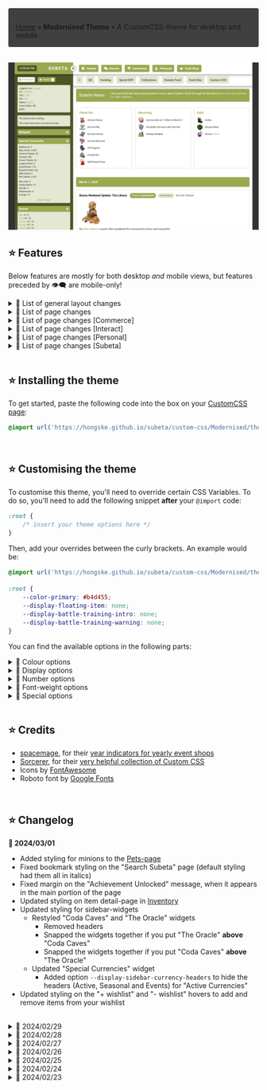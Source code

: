 <div style="padding: 1em 1em 0; border: 1px solid #404040; border-radius: 3px; background: #404040; font-style: normal;">

[Home](https://hongske.github.io/subeta/) » **Modernised Theme** • A CustomCSS-theme for desktop and mobile
</div>
<!--------------------------------------------------------------------------------------------------------------------->
<br>
<!--------------------------------------------------------------------------------------------------------------------->

![Example colours](screenshots/themes/themes_subeta.gif)

## ⭐ Features
Below features are mostly for both desktop *and* mobile views, but features preceded by 👁‍🗨 are mobile-only!

<details>
<summary>📌 List of general layout changes</summary>

- Modernised the layout
  - Unified various design elements (banners, menu's, buttons, ...)
  - Improved readability of various bits and bobs
  - Upated icons (using FontAwesome 6.5.1)
  - Gave the total layout a max-width, so that it doesn't look so stretched on bigger screens
  - Added mobile version for smartphone users
- Modified main menu-bar
  - Fixed the main menu-bar to the top of the page, so that it's always in view (even if you scroll down)
  - Reversed the order of menu-items
  - Added icons to the menu-items
  - Added options `--number-of-menu-pets`, `--number-of-menu-friends` and `--number-of-menu-shops` so you can chose how many subitems you want to see for these dropdowns at once
  - 👁‍🗨 Modified menu dropdowns so that they're shown in 2 columns
  - 👁‍🗨 Removed text in the menu-items, so that only icons are shown
  - 👁‍🗨 Removed nested dropdowns (e.g. Freinds, Pets, ...)
- Modified bookmarks
  - Fixed the bookmarks-bar to the top of the page instead of the side, underneath the main menu-bar
  - 👁‍🗨 Removed bookmarks
- Modified sidebar
  - Made sidebar wider
  - Moved the time-display to the left and made it bigger
  - Modified the sidebar-toggle so that it's an icon instead of text
  - Restyled sidebar-widgets:
    - Modified sidebar-widgets so they can only be dragged via their icon (instead of by the whole header or widget)
    - Restyled "Active Pet"
    - Restyled "Battle Pet"
      - Added option `--display-sidebar-battlepet-buttons` to hide buttons
      - Emphasised the training center status
    - Restyled "Friend Feed"
    <!-- TODO - Restyled "Melody's Cottage" -->
    - Restyled "Navigation"
    - Restyled "Special Currencies"
      - Added option `--display-sidebar-currency-headers` to hide the headers (Active, Seasonal and Events)
    - Restyled "Shop Search" and "Search Subeta"
    - Restyled "Subscriptions"
    - Restyled "Your Avatar" and "Your Account"
      - Removed headers
      - Snapped the widgets together if you put "Your Avatar" **above** "Your Account"
    - Restyled "The Oracle" and "Coda Caves"
      - Removed headers
      - Snapped the widgets together if you put "The Oracle" **above** "Coda Caves"
      - Snapped the widgets together if you put "Coda Caves" **above** "The Oracle"
- Modified item-views
  - Modified the item orientation so that item-images and -text are shown next to each other (instead of below each other)
  - Modified styling for wishlist-items so that they're more obvious
  - Removed styling for wishlist-items in forum-images and signatures
  - Modified item-hovers so that the text in it will always be shown below the image (if there's one)
  - 👁‍🗨 Moved the item-hovers so that they're always centered on the page
  - 👁‍🗨 Resized item-images so they take up less space
  - 👁‍🗨 Removed options to add and remove from wishlist (as it's hard to get right on mobile)
- Added other general options
  - Added option `--display-floating-item` to hide floating items (like flowers during Survival)
  - Added option `--display-hustler` to hide Hustler-banner
  - Added options to modify theme colours ([see ⭐ Customising the theme](#⭐-customising-the-theme))
</details>
<!--------------------------------------------------------------------------------------------------------------------->
<details>
<summary>📌 List of page changes</summary>

- **Vending**
  - Modified the items so that they're easier to read
  - 👁‍🗨 Changed the image of the vending machine to a big red button
- **Quests**
  - 👁‍🗨 Removed NPC-images
  - Restyled **[main quests](https://subeta.net/quests.php/wizard)**
    - Added option `--display-quest-intro` to hide intro-text
    - Moved the "Quit Quest" button to be further away from "Finish Quest", so you don't click it accidentally (only for desktop!)
  - Restyled **[wizard exchange](https://subeta.net/explore/wizard_exchange.php)**
  - Restyled **[Major Drills' quests](https://subeta.net/explore/major_drills.php)**
  - Restyled **[Shinwa's quests](https://subeta.net/explore/goddess.php)**
- Restyled **[Your Events](https://subeta.net/events.php)**
</details>
<!--------------------------------------------------------------------------------------------------------------------->
<details>
<summary>📌 List of page changes [Commerce]</summary>

- **[Special Shops](https://subeta.net/ss.php)**
  - Restyled overview of shops to match the styling of [Subeta » News » Dailies](https://subeta.net/dailies.php)
  - Restyled [Esther's Shop](https://subeta.net/ss.php/esther#/shop/), [L'Amour Parlor](https://subeta.net/ss.php/louis#/shop/), [Libertine Lounge](https://subeta.net/ss.php/lounge#/shop/), [New Years Shop](https://subeta.net/ss.php/newyears#/shop/), [Steamworks Menagerie](https://subeta.net/ss.php/menagerie#/shop/) and [Zombie Den](https://subeta.net/ss.php/skitters#/shop/)
    - Restyled the items
    - Removed the sidebar with NPC-image, NPC name and buttons
- **[Your Shops](https://subeta.net/user_shops.php/mine)**
  - Restyled **Edit Items**
    - Added option `--display-yourshop-item-category` to hide categories (from the filters *and* items-list)
    - Removed Item ID from the items-list
  - Restyled **Quick Stock**
    - Replaced locations' text with icons
    - Added option `--display-yourshop-quickstock-delete` to hide delete-option completely
    - 👁‍🗨 Removed the delete-option
  - Restyled **Autopricer**
    - Removed info-text about new prices (lowest, average and no change)
    - Removed old price and average price columns from results table, so only lowest price is visible
    - Restyled pricing to emphasise whether a price has gone up or down
  - Restyled **Profits**
    - 👁‍🗨 Removed piggybank-images
  - Restyled **Sales History**
    - Added option `--display-yourshop-sales-info` to hide info-text
</details>
<!--------------------------------------------------------------------------------------------------------------------->
<details>
<summary>📌 List of page changes [Interact]</summary>

- **[Forums](https://subeta.net/forums.php)**
  - Restyled **[Forum Home](https://subeta.net/forums.php)**
    - Added option `--display-forum-pulse` to completely hide forum-pulse
    - Replaced collapse-text with an icon (same icon as for sidebar-widgets)
    - Removed images for forum boards
    - Modified order of forum-details so that the list of subforums is last
    - Restyled **Subforums**
      - Topics with unread posts have their text in bold
      - Topics with unread posts also have a bullhorn icon, which you can click to go the most recent unread post
      - Topics you have replied on have their text in black
      - Topics you haven't replied on have their text in your theme's accent colour
    - Restyled **Topics**
      - Removed user avatars, leashed pets and options to like avatar/post
      - Removed the ping- and report-buttons on own posts
      - Added option `--display-forum-post-report` to hide the report-button on posts
      - Added option `--display-forum-post-image` to hide post images
      - Added option `--display-forum-post-signature` to hide signatures
      - 👁‍🗨 Removed forum images and signatures
      - Fixed reply-form to the bottom of the page, so that it's always visible
      - Fixed the locked-message for locked topics to the bottom of the page, so that it's always visible
      - Fixed the lock-icon on the locked-message for locked topics, so it's less ginormous
      - Removed the ping-options from the reply form
      - 👁‍🗨 Removed the formatting-options from the reply form
  <!-- TODO - Restyled **[Subscribed Threads](https://subeta.net/forums.php/subscriptions)** -->
  <!-- TODO - Restyled **[Recent Topics](https://subeta.net/forums.php/recent/topics)** -->
  <!-- TODO - Restyled **[Recent Posts](https://subeta.net/forums.php/recent/posts)** -->
  <!-- TODO - Restyled **[Groups](https://subeta.net/forums.php/groups/)** -->
  <!-- TODO - Restyled **[Admin Posts](https://subeta.net/forums.php/admin_posts)** -->
  <!-- TODO - Restyled **[Options](https://subeta.net/preferences.php?act=forum)** -->
  <!-- TODO - Restyled **[sCode](https://subeta.net/forums/include/codes.php)** -->
</details>
<!--------------------------------------------------------------------------------------------------------------------->
<details>
<summary>📌 List of page changes [Personal]</summary>

- Restyled **[Account Search](https://subeta.net/isearch.php)**
- Restyled **[Achievements](https://subeta.net/achievements.php)**
  - Removed achievement-counter at the top of the page
  - Resized the sidebar
  - 👁‍🗨 Removed subcategories
- Restyled **Comments**
- Restyled **[Inventory](https://subeta.net/inventory.php)**
  - Added option `--display-inventory-locked` to hide the info-text about locked items
  - Replaced the lock-images with colour-coded icons
  - Restyled the item detail page
- Restyled **[Pets](https://subeta.net/pets.php)**
  - Modified the pet-dropdown with options so that it's always shown
  - Added options to hide individual links in the pet-dropdown ([see the display options for pets](#⭐-customising-the-theme))
  - Added options to change the font-weight of individual links in the pet-dropdown ([see the font-weight options for pets](#⭐-customising-the-theme))
  - Added option `--number-of-pets` to change the number of pet per row
  - Added icons for hunger and happiness
  - Modified icon for likes
- **Vault**
  - Removed "Your Vaults"-text from the menu
  - Restyled **[Currency Storage](https://subeta.net/explore/vaults.php?vault=currency)**
  - Restyled **[Item Storage](https://subeta.net/explore/vaults.php?vault=item)**
    - Removed flavor-image and -text
- Restyled **[Wishlist](https://subeta.net/wishlists.php)**
</details>
<!--------------------------------------------------------------------------------------------------------------------->
<details>
<summary>📌 List of page changes [Subeta]</summary>

- **[Explore » Darkside » Ultimate Pet Zapper](https://subeta.net/explore/zapper.php)**
  - Removed NPC-image
  - Added option `--display-pet-zapper-warning` to hide warning-text
  - Added option `--display-pet-zapper-intro` to hide intro-text
  - Added option `--display-pet-zapper-adoption` to hide adoption-text
- **[Explore » Delphi » Carnival » Ruffie Raffle](https://subeta.net/explore/carnival/ruffie_raffle.php)**
  - 👁‍🗨 Removed NPC-image
- **[Explore » Galaxan Wastes » The Rift](https://subeta.net/explore/rift/)**
  - 👁‍🗨 Removed image
- **[Explore » Shadowglen » Crypts](https://subeta.net/explore/crypts.php)**
  - Made the crypts-map-images scrollable on mobile
  - 👁‍🗨 Removed NPC-image
- **[Explore » Shengui Guo » Floating Market](https://subeta.net/explore/shengui_guo/river.php)**
  - Restyled **[Dara's Darlings](https://subeta.net/explore/shengui_guo/dara.php)**, **[Fine Fabrics](https://subeta.net/explore/shengui_guo/clothing.php)** and **[Fresh and Flavorful](https://subeta.net/explore/shengui_guo/ujin.php)**
    - Added option `--display-shenguiguo-floatingmarket-intro` to collectively hide Dara's, Jogoh's and Ujin's intro-texts
    - Added option `--display-shenguiguo-dara-intro` to individually hide Dara's intro-text
    - Added option `--display-shenguiguo-jogoh-intro` to individually hide Jogoh's intro-text
    - Added option `--display-shenguiguo-ujin-intro` to individually hide Ujin's intro-text
    - 👁‍🗨 Removed NPC-image + intro-text
- **Games**
  - Restyled the games overview-page
- **Games » Battle**
  - Removed images in the menu-bar
  - Restyled **[Spend Exp](https://subeta.net/games/battle/exp.php)**
  - Restyled **[Training Center](https://subeta.net/explore/train.php)**
    - Removed NPC-image
    - Added option `--display-battle-training-intro` to hide intro-text
    - Added option `--display-battle-training-warning` to hide warning about level cap and autotraining
    - Added option `--display-battle-training-auto` to hide autotraining buttons
    - Added option `--number-of-pets-training` to change the number of pet per row
- **[Games » Chance » Fishing](https://subeta.net/games/fishing.php)**
  - 👁‍🗨 Removed NPC-image
- **[Games » Chance » Scratchcards](https://subeta.net/games/scratchcards.php)**
  - 👁‍🗨 Removed NPC-image
- **Games » Collections**
  - Restyled **Plushie**, **Trading Card**, **Beanbag**, **Pumpkin**, **Pastry** and **Tile** collections
  - Restyled **Sticker Album** collection
    - Added option `--display-stickers-unstack` to hide the "unstack" link under stickers
  - Restyled **[Minion Zoo](https://subeta.net/games/minions/index.php)**
    - Removed all gaming options so that it's just a collection
- **[Games » Miscellaneous » Item Hunter](https://subeta.net/games/hunt.php)**
  - Restyled content
  - 👁‍🗨 Removed NPC-image, NPC-name and intro-text
- **[News](https://subeta.net/news.php)**
  - Moved Check Out, Upcoming and Daily to be above the posts (instead of next to them)
  - Added option `--display-news-checkout` to hide Check Out
  - Added option `--display-news-upcoming` to hide Upcoming
  - Added option `--display-news-daily` to hide Daily
  - Added option `--display-news-daily-dailies` to hide Daily » Dailies
  - Added option `--display-news-daily-recycle` to hide Daily » Recycle Beast
  - Added option `--display-news-daily-lottery` to hide Daily » Potion Lottery Winner
  - Removed daily support goal (but only because it doesn't seem to work anymore)
  - Restyled **[Dailies](https://subeta.net/dailies.php)**
- **[Subetapedia](https://subeta.net/subetapedia/)**
  <!-- TODO - Restyle overview (so links all have same style and non-links are removed) -->
  <!-- TODO - Restyle pages -->
</details>

<!--------------------------------------------------------------------------------------------------------------------->
<br>
<!--------------------------------------------------------------------------------------------------------------------->

## ⭐ Installing the theme
To get started, paste the following code into the box on your [CustomCSS page](https://subeta.net/preferences.php?act=customcss):
```css
@import url('https://hongske.github.io/subeta/custom-css/Modernised/theme.css')
```

<!--------------------------------------------------------------------------------------------------------------------->
<br>
<!--------------------------------------------------------------------------------------------------------------------->

## ⭐ Customising the theme
To customise this theme, you'll need to override certain CSS Variables. To do so, you'll need to add the following snippet **after** your `@import` code:
```css
:root {
    /* insert your theme options here */
}
```

Then, add your overrides between the curly brackets. An example would be:
```css
@import url('https://hongske.github.io/subeta/custom-css/Modernised/theme.css');

:root {
    --color-primary: #b4d455;
    --display-floating-item: none;
    --display-battle-training-intro: none;
    --display-battle-training-warning: none;
}
```

You can find the available options in the following parts:

<details>
<summary>🍄 Colour options</summary>

- Variables begin with `--colour` and need a valid CSS colour value
- Examples of valid values are `crimson`, `#DC143C` and `rgb(220, 20, 60)`
- [You can find more info about valid CSS colour values here](https://www.w3schools.com/cssref/css_colors_legal.php)
- These are used to customise the **colours** on the website

| Option            | Info                                        | Default value                                                           |
|-------------------|---------------------------------------------|-------------------------------------------------------------------------|
| `--color-primary` | Main theme colour                           | `#9BA84F`<span style="margin-left:.5em;color:#9BA84F;">&#9632;</span>   |
| `--color-blue`    | Blue colour, used for alerts                | `#0DCAF0`<span style="margin-left:.5em;color:#0DCAF0;">&#9632;</span>   |
| `--color-green`   | Green colour, used for alerts, buttons, etc | `#20C997`<span style="margin-left:.5em;color:#20C997;">&#9632;</span>   |
| `--color-red`     | Red colour, used for alerts, buttons, etc   | `#DC3545`<span style="margin-left:.5em;color:#DC3545;">&#9632;</span>   |
| `--color-yellow`  | Yellow colour, used for alerts              | `#FFC107`<span style="margin-left:.5em;color:#FFC107;">&#9632;</span>   |

Below are some examples of accent colours that you can use, which have been extracted from the default Subeta templates.
These are also the colours that are displayed in the opening GIF at the top of this page!
| HEX-code                                                              | Theme             |
|-----------------------------------------------------------------------|-------------------|
| `#6FA8BF`<span style="margin-left:.5em;color:#6FA8BF;">&#9632;</span> | Arctic Frost      |
| `#642039`<span style="margin-left:.5em;color:#642039;">&#9632;</span> | Darkside          |
| `#37A6A6`<span style="margin-left:.5em;color:#37A6A6;">&#9632;</span> | Delphi Beach      |
| `#3F8C7E`<span style="margin-left:.5em;color:#3F8C7E;">&#9632;</span> | Masquerade        |
| `#D9A84E`<span style="margin-left:.5em;color:#D9A84E;">&#9632;</span> | Masquerade        |
| `#687E8C`<span style="margin-left:.5em;color:#687E8C;">&#9632;</span> | Riverside Valley  |
| `#33402D`<span style="margin-left:.5em;color:#33402D;">&#9632;</span> | Shadowglen        |
| `#63494F`<span style="margin-left:.5em;color:#63494F;">&#9632;</span> | Shadowglen        |
</details>
<!--------------------------------------------------------------------------------------------------------------------->
<details>

<summary>🍄 Display options</summary>

- Variables begin with `--display` and need a valid CSS display value
- Examples of valid values are `none`, `block` and `flex`
- [You can find more info about valid CSS display values here](https://www.w3schools.com/cssref/pr_class_display.php)
- These are used to **hide** certain parts of the website, **which can be done by changing the value to `none`**

| Options                                       | Info ❗❗ Use `none` as a value to hide these things ❗❗                                 |
|-----------------------------------------------|---------------------------------------------------------------------------------------|
| `--display-floating-item`                     | General » Hide floating items (like flowers during survival)                          |
| `--display-hustler`                           | General » Hide Hustler-banner                                                         |
| `--display-sidebar-battlepet-buttons`         | General » Sidebar » Hide buttons for battlepet widget                                 |
| `--display-sidebar-currency-headers`          | General » Sidebar » Hide the headers (Active, Seasonal, Events) for currencies-widget |
| `--display-yourshop-item-category`            | Commerce » Your Shops » Edit Items » Hide categories-options                          |
| `--display-yourshop-quickstock-delete`        | Commerce » Your Shops » Quick Stock » Hide delete-option                              |
| `--display-yourshop-sales-info`               | Commerce » Your Shops » Sales History » Hide info-text                                |
| `--display-forum-post-image`                  | Interact » Forums » Hide post images                                                  |
| `--display-forum-post-signature`              | Interact » Forums » Hide signatures                                                   |
| `--display-forum-post-report`                 | Interact » Forums » Hide the report-button on posts                                   |
| `--display-forum-pulse`                       | Interact » Forums » Home » Hide forum pulse                                           |
| `--display-inventory-locked`                  | Personal » Inventory » Hide info-text about locked items                              |
| `--display-pet-option-description`            | Personal » Pets » Dropdown » Hide option "Edit Description"                           |
| `--display-pet-option-headshot`               | Personal » Pets » Dropdown » Hide option "Edit Headshot"                              |
| `--display-pet-option-name`                   | Personal » Pets » Dropdown » Hide option "Change Name"                                |
| `--display-pet-option-case`                   | Personal » Pets » Dropdown » Hide option "Change Case"                                |
| `--display-pet-option-friends`                | Personal » Pets » Dropdown » Hide option "Friends"                                    |
| `--display-pet-option-profile`                | Personal » Pets » Dropdown » Hide option "View Profile"                               |
| `--display-pet-option-books`                  | Personal » Pets » Dropdown » Hide option "Books Read"                                 |
| `--display-pet-option-food`                   | Personal » Pets » Dropdown » Hide option "Food Eaten"                                 |
| `--display-pet-option-train`                  | Personal » Pets » Dropdown » Hide option "Train"                                      |
| `--display-pet-option-heal`                   | Personal » Pets » Dropdown » Hide option "Heal"                                       |
| `--display-pet-option-scrolls`                | Personal » Pets » Dropdown » Hide option "Scrolls"                                    |
| `--display-pet-option-treasure`               | Personal » Pets » Dropdown » Hide option "Treasure (x / xx)"                          |
| `--display-pet-option-tcmass`                 | Personal » Pets » Dropdown » Hide option "TC Mass Add"                                |
| `--display-pet-option-abandon`                | Personal » Pets » Dropdown » Hide option "Abandon"                                    |
| `--display-pet-option-give`                   | Personal » Pets » Dropdown » Hide option "Give to Friend"                             |
| `--display-quest-intro`                       | Quests » Hide intro-text                                                              |
| `--display-pet-zapper-adoption`               | Subeta » Explore » Darkside » Ultimate Pet Zapper » Hide adoption-text                |
| `--display-pet-zapper-intro`                  | Subeta » Explore » Darkside » Ultimate Pet Zapper » Hide intro-text                   |
| `--display-pet-zapper-warning`                | Subeta » Explore » Darkside » Ultimate Pet Zapper » Hide warning-text                 |
| `--display-shenguiguo-floatingmarket-intro`   | Subeta » Explore » Shengui Guo » Floating Market » Hide intro-text for all 3 shops    |
| `--display-shenguiguo-dara-intro`             | Subeta » Explore » Shengui Guo » Floating Market » Hide Dara's intro-text             |
| `--display-shenguiguo-jogoh-intro`            | Subeta » Explore » Shengui Guo » Floating Market » Hide Jogoh's intro-text            |
| `--display-shenguiguo-ujin-intro`             | Subeta » Explore » Shengui Guo » Floating Market » Hide Ujin's intro-text             |
| `--display-battle-training-auto`              | Subeta » Games » Battle » Training Center » Hide autotraining buttons                 |
| `--display-battle-training-intro`             | Subeta » Games » Battle » Training Center » Hide intro-text                           |
| `--display-battle-training-warning`           | Subeta » Games » Battle » Training Center » Hide warning-text                         |
| `--display-stickers-unstack`                  | Subeta » Games » Collections » Sticker Album » Hide "unstack" link under stickers     |
| `--display-news-checkout`                     | Subeta » News » Hide Check Out                                                        |
| `--display-news-upcoming`                     | Subeta » News » Hide Upcoming                                                         |
| `--display-news-daily`                        | Subeta » News » Hide Daily                                                            |
| `--display-news-daily-dailies`                | Subeta » News » Hide Daily » Dailies                                                  |
| `--display-news-daily-recycle`                | Subeta » News » Hide Daily » Recycle Beast                                            |
| `--display-news-daily-lottery`                | Subeta » News » Hide Daily » Potion Lottery Winner                                    |
</details>
<!--------------------------------------------------------------------------------------------------------------------->
<details>
<summary>🍄 Number options</summary>

- Variables begin with `--number-of` and need a valid number
- Examples of valid values are `1`, `10`, `0.1` and `.1`
- Examples of **non**-valid values are `0,1`, `,1` and anything containing letters of the alphabet
- These are used to customise the **number of items** that are shown

| Options                      | Info                                                       | Default value |
|------------------------------|------------------------------------------------------------|---------------|
| `--number-of-menu-friends`   | General » Menu » How many friends should be shown at once? | `10`          |
| `--number-of-menu-pets`      | General » Menu » How many pets should be shown at once?    | `10`          |
| `--number-of-menu-shops`     | General » Menu » How many shops should be shown at once?   | `10`          |
</details>
<!--------------------------------------------------------------------------------------------------------------------->
<details>
<summary>🍄 Font-weight options</summary>

- Variables begin with `--fontweight` and need a valid CSS font-weight value
- Examples of valid values are `normal`, `bold`, `400` and `700`
- [You can find more info about valid CSS font-weight values here](https://www.w3schools.com/cssref/pr_font_weight.php)
- These are used to customise the **font weight** of certain things, e.g. if certain things should be in bold

| Options                               | Info                                                                      |
|---------------------------------------|---------------------------------------------------------------------------|
| `--fontweight-pet-option-description` | Personal » Pets » Dropdown » Font weight for option "Edit Description"    |
| `--fontweight-pet-option-headshot`    | Personal » Pets » Dropdown » Font weight for option "Edit Headshot"       |
| `--fontweight-pet-option-name`        | Personal » Pets » Dropdown » Font weight for option "Change Name"         |
| `--fontweight-pet-option-case`        | Personal » Pets » Dropdown » Font weight for option "Change Case"         |
| `--fontweight-pet-option-friends`     | Personal » Pets » Dropdown » Font weight for option "Friends"             |
| `--fontweight-pet-option-profile`     | Personal » Pets » Dropdown » Font weight for option "View Profile"        |
| `--fontweight-pet-option-books`       | Personal » Pets » Dropdown » Font weight for option "Books Read"          |
| `--fontweight-pet-option-food`        | Personal » Pets » Dropdown » Font weight for option "Food Eaten"          |
| `--fontweight-pet-option-train`       | Personal » Pets » Dropdown » Font weight for option "Train"               |
| `--fontweight-pet-option-heal`        | Personal » Pets » Dropdown » Font weight for option "Heal"                |
| `--fontweight-pet-option-scolls`      | Personal » Pets » Dropdown » Font weight for option "Scrolls"             |
| `--fontweight-pet-option-treasure`    | Personal » Pets » Dropdown » Font weight for option "Treasure (x / xx)"   |
| `--fontweight-pet-option-tcmass`      | Personal » Pets » Dropdown » Font weight for option "TC Mass Add"         |
| `--fontweight-pet-option-abandon`     | Personal » Pets » Dropdown » Font weight for option "Abandon"             |
| `--fontweight-pet-option-give`        | Personal » Pets » Dropdown » Font weight for option "Give to Friend"      |
</details>
<!--------------------------------------------------------------------------------------------------------------------->
<details>
<summary>🍄 Special options</summary>

- These variables have been isolated into their own bit at the end of this section
- Each variable uses another CSS variable as value, e.g. `--number-of-pets: var(--col-3)`
- These are used for more advanced bits

<table>
<thead>
    <tr>
        <th>Special options</th>
        <th>❗❗ These options use other CSS variables as value ❗❗</th>
    </tr>
</thead>
<tbody>
    <tr>
        <td><code>--number-of-pets</code></td>
        <td>
            <ul>
                <li>
                    <b>Personal » Pets</b>
                    » Number of pets per row, with each pet being 1 column
                </li>
                <li>
                    <b>Valid values</b> are
                    <code>var(--col-1)</code>, <code>var(--col-2)</code>, <code>var(--col-3)</code>, <code>var(--col-4)</code> and <code>var(--col-5)</code>
                </li>
                <li>
                    <b>Default value</b> is <code>var(--col-3)</code>, which means 3 columns or 3 pets per row
                </li>
            </ul>
        </td>
    </tr>
    <tr>
        <td><code>--number-of-pets-training</code></td>
        <td>
            <ul>
                <li>
                    <b>Subeta » Games » Battle » Training Center</b>
                    » Number of pets per row, with each pet being 1 column
                </li>
                <li>
                    <b>Valid values</b> are
                    <code>var(--col-1)</code>, <code>var(--col-2)</code>, <code>var(--col-3)</code>, <code>var(--col-4)</code> and <code>var(--col-5)</code>
                </li>
                <li>
                    <b>Default value</b> is <code>var(--number-of-pets)</code>, which means the default is the same as whatever has been set for the number of pets on the Pets-page
                </li>
            </ul>
        </td>
    </tr>
</tbody>
</table>

</details>

<!-- TODO - Write a script to auto-generate needed import & :root-code, based on checkboxes -->

<!--------------------------------------------------------------------------------------------------------------------->
<br>
<!--------------------------------------------------------------------------------------------------------------------->

## ⭐ Credits
- [spacemage](https://subeta.net/users/spacemage), for their [year indicators for yearly event shops](https://subeta.net/forums.php/gotopost/66366953)
- [Sorcerer](https://subeta.net/users/Sorcerer), for their [very helpful collection of Custom CSS](https://karlpiper.com/subeta/customcss/)
- Icons by [FontAwesome](https://fontawesome.com/)
- Roboto font by [Google Fonts](https://fonts.google.com/specimen/Roboto)

<!--------------------------------------------------------------------------------------------------------------------->
<br>
<!--------------------------------------------------------------------------------------------------------------------->

## ⭐ Changelog
<strong>📅 2024/03/01</strong>

- Added styling for minions to the [Pets-page](https://subeta.net/pets.php)
- Fixed bookmark styling on the "Search Subeta" page (default styling had them all in italics)
- Fixed margin on the "Achievement Unlocked" message, when it appears in the main portion of the page
- Updated styling on item detail-page in [Inventory](https://subeta.net/inventory.php)
- Updated styling for sidebar-widgets
  - Restyled "Coda Caves" and "The Oracle" widgets
    - Removed headers
    - Snapped the widgets together if you put "The Oracle" **above** "Coda Caves"
    - Snapped the widgets together if you put "Coda Caves" **above** "The Oracle"
  - Updated "Special Currencies" widget
    - Added option `--display-sidebar-currency-headers` to hide the headers (Active, Seasonal and Events) for "Active Currencies"
- Updated styling on the "+ wishlist" and "- wishlist" hovers to add and remove items from your wishlist

<br>
<details>
<summary>📅 2024/02/29</summary>

- Added option `--display-inventory-locked` to hide the info-text about locked items in [Inventory](https://subeta.net/inventory.php)
- Added option `--display-stickers-unstack` to hide the "unstack" link under stickers in the [Sticker Album](https://subeta.net/games/stickers.php)
- Added options to hide individual links in the pet-dropdown ([see the display options for pets](#⭐-customising-the-theme))
- Added options to change the font-weight of individual links in the pet-dropdown ([see the font-weight options for pets](#⭐-customising-the-theme))
- Added special options to change the number of pets shown on the [Pets-page](https://subeta.net/pets.php) and in the [Training Center](https://subeta.net/explore/train.php)
- Fixed biting in forums (now you can only click the link if it says "Bite!")
- Fixed the "new announcement" banner so the links are bold and removed the "close" link
- Updated styling for categories on [Wishlist](https://subeta.net/wishlists.php)
- Updated styling on item detail-page in [Inventory](https://subeta.net/inventory.php)
- Updated year indicators for yearly event shops
</details>
<!--------------------------------------------------------------------------------------------------------------------->
<details>
<summary>📅 2024/02/28</summary>

- Added option `--display-quest-intro` to hide intro-text of main quests
- Added option `--display-yourshop-quickstock-delete` to hide delete-option completely in quick stock
- Added options to hide the intro-texts for the 3 interactive shops on the [Floating Market](https://subeta.net/explore/shengui_guo/river.php):
    - Added option `--display-shenguiguo-floatingmarket-intro` to collectively hide Dara's, Jogoh's and Ujin's intro-texts
    - Added option `--display-shenguiguo-dara-intro` to individually hide Dara's intro-text
    - Added option `--display-shenguiguo-jogoh-intro` to individually hide Jogoh's intro-text
    - Added option `--display-shenguiguo-ujin-intro` to individually hide Ujin's intro-text
- Added options to hide the boxes on the [News](https://subeta.net/news.php):
  - Added option `--display-news-checkout` to hide Check Out
  - Added option `--display-news-upcoming` to hide Upcoming
  - Added option `--display-news-daily` to hide Daily
  - Added option `--display-news-daily-dailies` to hide Daily » Dailies
  - Added option `--display-news-daily-recycle` to hide Daily » Recycle Beast
  - Added option `--display-news-daily-lottery` to hide Daily » Potion Lottery Winner
- Added styling for [buffs](https://subeta.net/preferences.php?act=buffs)
- Added styling for Hidden Opponent alerts (based on the one from Item Hunt)
- Fixed link colours in forum signatures, so that they're the same as the rest of the signature text
- Removed Chase's image and name on mobile in [Item Hunter](https://subeta.net/games/hunt.php)
- Updated year indicators for yearly event shops
</details>
<!--------------------------------------------------------------------------------------------------------------------->
<details>
<summary>📅 2024/02/27</summary>

- Moved menu-item's dropdown in the main menu-bar to the side of the menu-items
- Added options `--number-of-menu-pets`, `--number-of-menu-friends` and `--number-of-menu-shops` so you can pick how many items you want to see in the menu's
- Added styling for [the spend exp page](https://subeta.net/games/battle/exp.php)
- Added styling for [the rift](https://subeta.net/explore/rift/)
- Added option `--display-forum-post-report` to hide report-button on posts
- Added styling for shop-related random events (Morty or discount card)
- Updated styling for comments (mainly reordered things a bit in the individual comments)
</details>
<!--------------------------------------------------------------------------------------------------------------------->
<details>
<summary>📅 2024/02/26</summary>

- Rewrote the page-specific section, for easier expansion considering the design patterns on the current Subeta website
- Added option `--display-battle-training-intro` to hide Jim's intro-text in the Training Center
- Added option `--display-battle-training-warning` to hide Jim's warning about level cap and autotraining at the Training Center
- Added option `--display-battle-training-auto` to hide autotraining options at the Training Center
- Added option `--display-forum-pulse` to completely hide forum-pulse at the Forums
- Added option `--display-forum-post-image` to hide forum images in posts at the Forums
- Added option `--display-forum-post-signature` to hide signatures in posts at the Forums
- Added option `--display-pet-zapper-warning` to hide warning about the pet zapper at the Ultimate Pet Zapper
- Added option `--display-pet-zapper-intro` to hide Euclid's intro-text at the Ultimate Pet Zapper
- Added option `--display-pet-zapper-adoption` to hide message about adopting a Qrykee or Yaherra at the Ultimate Pet Zapper
- Added option `--display-yourshop-item-category` to hide category-search (in both the filter- and item-list) for Your Shop » Edit Items
- Added option `--display-yourshop-sales-info` to hide info-text for Your Shop » Sales History
</details>
<!--------------------------------------------------------------------------------------------------------------------->
<details>
<summary>📅 2024/02/25</summary>

- Added extra styling for sidebar-widgets, inspired by [the Widget Overhaul](https://karlpiper.com/subeta/customcss/#Overhaul-All-Widgets) that [Sorcerer](https://subeta.net/users/Sorcerer) made
- Added option `--display-sidebar-battlepet-buttons` to hide battlepet buttons in the sidebar, again inspired by Sorcerer's Widget Overhaul (see link above)
- Added minor layout tweaks for Ruffie Raffle, after you get a doll (mostly mobile)
- Fixed spacing for the Ruffie Raffle buttons, after you get a doll
</details>
<!--------------------------------------------------------------------------------------------------------------------->
<details>
<summary>📅 2024/02/24</summary>

- Added styling for [the special shops page](https://subeta.net/ss.php)
- Added button-styles for the link back to Shinwa on quest-pages (after finishing the quest)
- Fixed sidebar toggling so that content correctly displays over the whole page when you hide sidebar
- Fixed events counter in the sidebar, so that it overflows correctly
- Fixed click-area for floating items so that it's limited to the item itself
</details>
<!--------------------------------------------------------------------------------------------------------------------->
<details>
<summary>📅 2024/02/23</summary>

- Initial commit (rewrite of the original theme)
</details>

